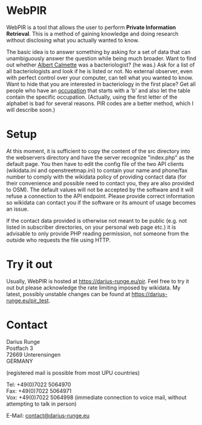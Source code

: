 # WebPIR
WebPIR is a tool that allows the user to perform **Private Information Retrieval**. This is a method of gaining knowledge and doing research without disclosing what you actually wanted to know.

The basic idea is to answer something by asking for a set of data that can unambiguously answer the question while being much broader. Want to find out whether [Albert Calmette](https://www.wikidata.org/wiki/Q437983) was a bacteriologist? (he was.) Ask for a list of all bacteriologists and look if he is listed or not. No external observer, even with perfect control over your computer, can tell what you wanted to know. Want to hide that you are interested in bacteriology in the first place? Get all people who have an [occupation](https://www.wikidata.org/wiki/Property:P106) that starts with a 'b' and also let the table contain the specific occupation. (Actually, using the first letter of the alphabet is bad for several reasons. PIR codes are a better method, which I will describe soon.)

# Setup
At this moment, it is sufficient to copy the content of the src directory into the webservers directory and have the server recognize "index.php" as the default page. You then have to edit the config file of the two API clients (wikidata.ini and openstreetmap.ini) to contain your name and phone/fax number to comply with the wikidata policy of providing contact data (for their convenience and possible need to contact you, they are also provided to OSM). The default values will not be accepted by the software and it will refuse a connection to the API endpoint. Please provide correct information so wikidata can contact you if the software or its amount of usage becomes an issue.

If the contact data provided is otherwise not meant to be public (e.g. not listed in subscriber directories, on your personal web page etc.) it is advisable to only provide PHP reading permission, not someone from the outside who requests the file using HTTP.

# Try it out
Usually, WebPIR is hosted at https://darius-runge.eu/pir. Feel free to try it out but please acknowledge the rate limiting imposed by wikidata. My latest, possibly unstable changes can be found at https://darius-runge.eu/pir_test.

# Contact

Darius Runge  
Postfach 3  
72669 Unterensingen  
GERMANY

(registered mail is possible from most UPU countries)

Tel: +49(0)7022 5064970  
Fax: +49(0)7022 5064971  
Vox: +49(0)7022 5064998  (immediate connection to voice mail, without attempting to talk in person)

E-Mail: contact@darius-runge.eu  
